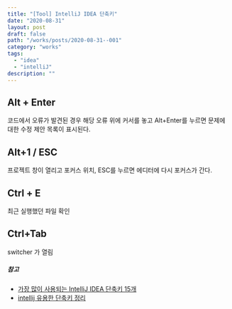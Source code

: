```yaml
---
title: "[Tool] IntelliJ IDEA 단축키"
date: "2020-08-31"
layout: post
draft: false
path: "/works/posts/2020-08-31--001"
category: "works"
tags:
  - "idea"
  - "intelliJ"
description: ""
---
```


## Alt + Enter
코드에서 오류가 발견된 경우 해당 오류 위에 커서를 놓고 Alt+Enter를 누르면 문제에 대한 수정 제안 목록이 표시된다.

## Alt+1 / ESC
프로젝트 창이 열리고 포커스 위치, ESC를 누르면 에디터에 다시 포커스가 간다.

## Ctrl + E
최근 실행했던 파일 확인

## Ctrl+Tab
switcher 가 열림


##### 참고  
* [가장 많이 사용되는 IntelliJ IDEA 단축키 15개](https://blog.jetbrains.com/ko/2020/03/11/top-15-intellij-idea-shortcuts_ko/)
* [intellij 유용한 단축키 정리](https://gmlwjd9405.github.io/2019/05/21/intellij-shortkey.html)
  




